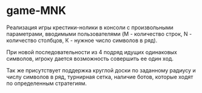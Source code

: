 # game-MNK

Реализация игры крестики-нолики в консоли с произвольными параметрами, вводимыми пользователями (M - количество строк, N - количество столбцов, К - нужное число символов в ряд). 

При новой последовательности из 4 подряд идущих одинаковых символов, игроку дается возможность совершить ее один ход. 

Так же присутствует поддержка круглой доски по заданному радиусу и числу символов в ряд, турнирная сетка, наличие ботов, которые ходят по определенным стратегиям. 
